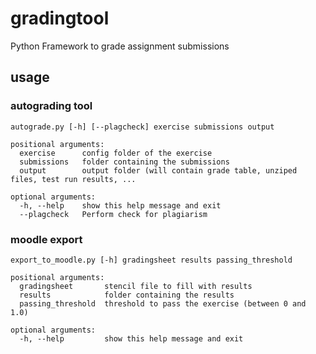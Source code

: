 # gradingtool
Python Framework to grade assignment submissions

## usage

### autograding tool
    autograde.py [-h] [--plagcheck] exercise submissions output

    positional arguments:
      exercise		config folder of the exercise
      submissions	folder containing the submissions
      output		output folder (will contain grade table, unziped files, test run results, ...
    
    optional arguments:
      -h, --help	show this help message and exit
      --plagcheck	Perform check for plagiarism


### moodle export
    export_to_moodle.py [-h] gradingsheet results passing_threshold

    positional arguments:
      gradingsheet       stencil file to fill with results
      results            folder containing the results
      passing_threshold  threshold to pass the exercise (between 0 and 1.0)

    optional arguments:
      -h, --help         show this help message and exit
